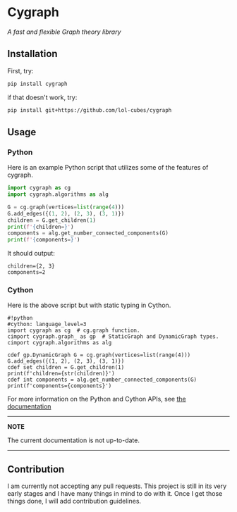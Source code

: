 # Cygraph

*A fast and flexible Graph theory library*

## Installation

First, try:

```bash
pip install cygraph
```

if that doesn't work, try:

```bash
pip install git+https://github.com/lol-cubes/cygraph
```

## Usage

### Python

Here is an example Python script that utilizes some of the features of cygraph.

```python
import cygraph as cg
import cygraph.algorithms as alg

G = cg.graph(vertices=list(range(4)))
G.add_edges({(1, 2), (2, 3), (3, 1)})
children = G.get_children(1)
print(f'{children=}')
components = alg.get_number_connected_components(G)
print(f'{components=}')
```

It should output:

```
children={2, 3}
components=2
```

### Cython

Here is the above script but with static typing in Cython.

```
#!python
#cython: language_level=3
import cygraph as cg  # cg.graph function.
cimport cygraph.graph_ as gp  # StaticGraph and DynamicGraph types.
cimport cygraph.algorithms as alg

cdef gp.DynamicGraph G = cg.graph(vertices=list(range(4)))
G.add_edges({(1, 2), (2, 3), (3, 1)})
cdef set children = G.get_children(1)
print(f'children={str(children)}')
cdef int components = alg.get_number_connected_components(G)
print(f'components={components}')
```

For more information on the Python and Cython APIs, see [the documentation](https://lol-cubes.github.io/cygraph)

---
**NOTE**

The current documentation is not up-to-date.

---

## Contribution

I am currently not accepting any pull requests. This project is still in its very early stages and I have many things in mind to do with it. Once I get those things done, I will add contribution guidelines.